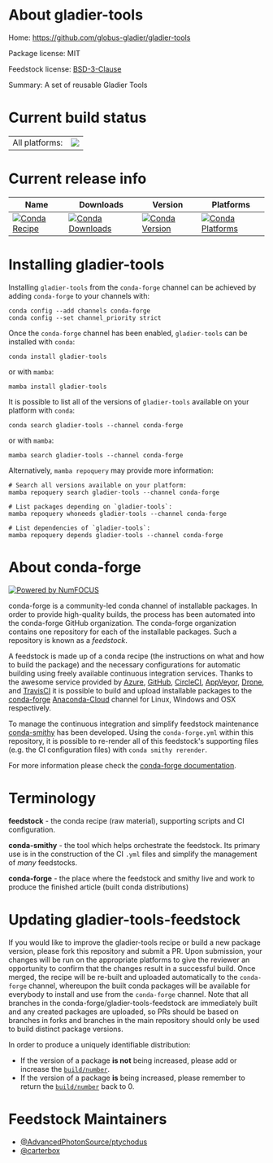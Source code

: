 About gladier-tools
===================

Home: https://github.com/globus-gladier/gladier-tools

Package license: MIT

Feedstock license: [BSD-3-Clause](https://github.com/conda-forge/gladier-tools-feedstock/blob/main/LICENSE.txt)

Summary: A set of reusable Gladier Tools

Current build status
====================


<table><tr><td>All platforms:</td>
    <td>
      <a href="https://dev.azure.com/conda-forge/feedstock-builds/_build/latest?definitionId=18192&branchName=main">
        <img src="https://dev.azure.com/conda-forge/feedstock-builds/_apis/build/status/gladier-tools-feedstock?branchName=main">
      </a>
    </td>
  </tr>
</table>

Current release info
====================

| Name | Downloads | Version | Platforms |
| --- | --- | --- | --- |
| [![Conda Recipe](https://img.shields.io/badge/recipe-gladier--tools-green.svg)](https://anaconda.org/conda-forge/gladier-tools) | [![Conda Downloads](https://img.shields.io/conda/dn/conda-forge/gladier-tools.svg)](https://anaconda.org/conda-forge/gladier-tools) | [![Conda Version](https://img.shields.io/conda/vn/conda-forge/gladier-tools.svg)](https://anaconda.org/conda-forge/gladier-tools) | [![Conda Platforms](https://img.shields.io/conda/pn/conda-forge/gladier-tools.svg)](https://anaconda.org/conda-forge/gladier-tools) |

Installing gladier-tools
========================

Installing `gladier-tools` from the `conda-forge` channel can be achieved by adding `conda-forge` to your channels with:

```
conda config --add channels conda-forge
conda config --set channel_priority strict
```

Once the `conda-forge` channel has been enabled, `gladier-tools` can be installed with `conda`:

```
conda install gladier-tools
```

or with `mamba`:

```
mamba install gladier-tools
```

It is possible to list all of the versions of `gladier-tools` available on your platform with `conda`:

```
conda search gladier-tools --channel conda-forge
```

or with `mamba`:

```
mamba search gladier-tools --channel conda-forge
```

Alternatively, `mamba repoquery` may provide more information:

```
# Search all versions available on your platform:
mamba repoquery search gladier-tools --channel conda-forge

# List packages depending on `gladier-tools`:
mamba repoquery whoneeds gladier-tools --channel conda-forge

# List dependencies of `gladier-tools`:
mamba repoquery depends gladier-tools --channel conda-forge
```


About conda-forge
=================

[![Powered by
NumFOCUS](https://img.shields.io/badge/powered%20by-NumFOCUS-orange.svg?style=flat&colorA=E1523D&colorB=007D8A)](https://numfocus.org)

conda-forge is a community-led conda channel of installable packages.
In order to provide high-quality builds, the process has been automated into the
conda-forge GitHub organization. The conda-forge organization contains one repository
for each of the installable packages. Such a repository is known as a *feedstock*.

A feedstock is made up of a conda recipe (the instructions on what and how to build
the package) and the necessary configurations for automatic building using freely
available continuous integration services. Thanks to the awesome service provided by
[Azure](https://azure.microsoft.com/en-us/services/devops/), [GitHub](https://github.com/),
[CircleCI](https://circleci.com/), [AppVeyor](https://www.appveyor.com/),
[Drone](https://cloud.drone.io/welcome), and [TravisCI](https://travis-ci.com/)
it is possible to build and upload installable packages to the
[conda-forge](https://anaconda.org/conda-forge) [Anaconda-Cloud](https://anaconda.org/)
channel for Linux, Windows and OSX respectively.

To manage the continuous integration and simplify feedstock maintenance
[conda-smithy](https://github.com/conda-forge/conda-smithy) has been developed.
Using the ``conda-forge.yml`` within this repository, it is possible to re-render all of
this feedstock's supporting files (e.g. the CI configuration files) with ``conda smithy rerender``.

For more information please check the [conda-forge documentation](https://conda-forge.org/docs/).

Terminology
===========

**feedstock** - the conda recipe (raw material), supporting scripts and CI configuration.

**conda-smithy** - the tool which helps orchestrate the feedstock.
                   Its primary use is in the construction of the CI ``.yml`` files
                   and simplify the management of *many* feedstocks.

**conda-forge** - the place where the feedstock and smithy live and work to
                  produce the finished article (built conda distributions)


Updating gladier-tools-feedstock
================================

If you would like to improve the gladier-tools recipe or build a new
package version, please fork this repository and submit a PR. Upon submission,
your changes will be run on the appropriate platforms to give the reviewer an
opportunity to confirm that the changes result in a successful build. Once
merged, the recipe will be re-built and uploaded automatically to the
`conda-forge` channel, whereupon the built conda packages will be available for
everybody to install and use from the `conda-forge` channel.
Note that all branches in the conda-forge/gladier-tools-feedstock are
immediately built and any created packages are uploaded, so PRs should be based
on branches in forks and branches in the main repository should only be used to
build distinct package versions.

In order to produce a uniquely identifiable distribution:
 * If the version of a package **is not** being increased, please add or increase
   the [``build/number``](https://docs.conda.io/projects/conda-build/en/latest/resources/define-metadata.html#build-number-and-string).
 * If the version of a package **is** being increased, please remember to return
   the [``build/number``](https://docs.conda.io/projects/conda-build/en/latest/resources/define-metadata.html#build-number-and-string)
   back to 0.

Feedstock Maintainers
=====================

* [@AdvancedPhotonSource/ptychodus](https://github.com/AdvancedPhotonSource/ptychodus/)
* [@carterbox](https://github.com/carterbox/)

